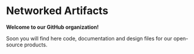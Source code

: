 # Networked Artifacts

**Welcome to our GitHub organization!**

Soon you will find here code, documentation and design files for our open-source products.
